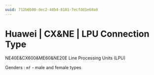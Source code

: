 ```yaml
---
uuid: 712b6b80-dec2-44b4-8181-7ecfdd1e60a8
---
```

# Huawei | CX&NE | LPU Connection Type

NE40E&CX600&ME60&NE20E Line  Processing  Units  (LPU)

Genders
: `mf` - male and female types

